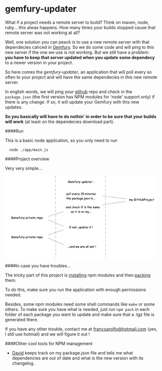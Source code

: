 gemfury-updater
===============

What if a project needs a remote server to build? Think on maven, node, ruby... this alwas happens. How many times your builds stopped cause that remote server was not working at all?

Well, one solution you can peack is to use a new remote server with that dependecies cahced in [Gemfury](http://www.gemfury.com/). So we do some code and will ping to this new server if the one we use is not working.
But we still have a problem: **you have to keep that server updated when you update some dependecy** to a newer version in your project.

So here comes the *gemfury-updater*, an application that will poll every so often to your project and will have the same dependecies in this new remote server.

In english words, we will ping your [github](http://www.github.com) repo and check in the `package.json` (the first version has NPM modules for 'node' support only) if there is any change. If so, it will update your Gemfury with this new updates.

**So you basically will have to do nothin' in order to be sure that your builds will work** (at least on the dependecies download part).

####Run

This is a basic node application, so you only need to run 

      node ./app/main.js

####Project overview

Very very simple...

![alt text](/resources/flowPng.png "Graph not found :( ...")

####In case you have troubles...

The tricky part of this project is [installing](https://npmjs.org/doc/install.html) npm modules and then [packing](https://npmjs.org/doc/cli/npm-pack.html) them.

To do this, make sure you run the application with enough permissions needed.

Besides, some npm modules need some shell commands like `make` or some others. To make sure you have what is needed, just run `npm pack` in each folder of each package you want to update and make sure that a <name>.tgz file is generated there.
    
If you have any other trouble, contact me at francoarolfo@hotmail.com (yes, I still use hotmail) and we will figure it out !

####Other cool tools for NPM management

 *  [David](https://david-dm.org/) keeps track on my package.json file and tells me what dependencies are out of date and what is the new version with its changelog.
